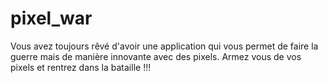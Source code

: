 # pixel_war
Vous avez toujours rêvé d'avoir une application qui vous permet de faire la guerre mais de manière innovante avec des pixels. Armez vous de vos pixels et rentrez dans la bataille !!!

